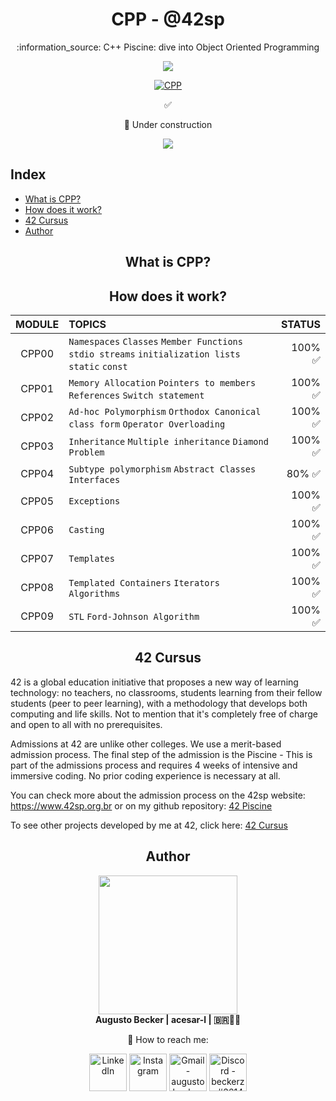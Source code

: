 <h1 align="center">  CPP - @42sp </h1>

<p align="center">:information_source: C++ Piscine: dive into Object Oriented Programming </p>

<p align="center"><a href="https://www.42sp.org.br/" target="_blank"><img src="https://img.shields.io/static/v1?label=&message=SP&color=000&style=for-the-badge&logo=42""></a></p>

<p align="center">  <a href="https://github.com/augustobecker/CPP" target="_blank"><img alt="CPP" src="https://github.com/augustobecker/augustobecker/assets/81205527/4ed9a296-a963-4002-8a0a-3a9c3b12c1fc"> </a></p>

<p align="center"> ✅ </p>

<p align="center">
	🚧 Under construction
</p>

<p align="center">
	<a href="https://github.com/augustobecker/CPP/blob/main/README-ptbr.md" target="_blank">
		<img src="https://img.shields.io/badge/dispon%C3%ADvel%20tamb%C3%A9m%20em-PT--BR-yellow">
	</a>
</p>

## Index
* [What is CPP?](#what-is-cpp)
* [How does it work?](#how-does-it-work)
* [42 Cursus](#42-cursus)
* [Author](#author)

<h2 align="center" id="what-is-cpp"> What is CPP? </h2>
  
<h2 align="center" id="how-does-it-work"> How does it work? </h2>

|MODULE	|TOPICS		|STATUS				|
|:-:	|:--		|--:				|
|CPP00	|`Namespaces` `Classes` `Member Functions` `stdio streams` `initialization lists` `static` `const`		|100% ✅			|
|CPP01	|`Memory Allocation` `Pointers to members` `References` `Switch statement`		|100% ✅				|
|CPP02	|`Ad-hoc Polymorphism` `Orthodox Canonical class form` `Operator Overloading`		|100% ✅				|
|CPP03	|`Inheritance` `Multiple inheritance` `Diamond Problem`		| 100% ✅ 				|				
|CPP04	|	`Subtype polymorphism` `Abstract Classes` `Interfaces`	| 80% ✅ 				|
|CPP05	|		`Exceptions` |100% ✅ 				| 
|CPP06	|		`Casting` |100% ✅				|
|CPP07	|		`Templates` |100% ✅ 				|
|CPP08	|		`Templated Containers` `Iterators` `Algorithms` |100% ✅ 	 				|
|CPP09	|		`STL` `Ford-Johnson Algorithm` |100% ✅ 				|


<h2 align="center" id="42-cursus"> 42 Cursus </h2>
	
42 is a global education initiative that proposes a new way of learning technology: no teachers, no classrooms,
students learning from their fellow students (peer to peer learning),
with a methodology that develops both computing and life skills.
Not to mention that it's completely free of charge and open to all with no prerequisites.

Admissions at 42 are unlike other colleges. We use a merit-based admission process.
The final step of the admission is the Piscine - This is part of the admissions process and 
requires 4 weeks of intensive and immersive coding. No prior coding experience is necessary at all.
	
You can check more about the admission process on the 42sp website: https://www.42sp.org.br or on my github repository: <a href="">42 Piscine</a>

To see other projects developed by me at 42, click here: <a href="https://github.com/augustobecker/42cursus">42 Cursus </a>
  
<h2  align="center" id="author">Author</h2>
<div align="center">
	<div>
	<img height="222em" src="https://user-images.githubusercontent.com/81205527/174709160-f4bc029d-b667-469b-b2a7-4e036f1c5349.png">
	</div>
	<div>
		<strong> Augusto Becker | acesar-l | 🇧🇷👨‍🚀</strong>
	
:wave: How to reach me:
    	</div> 
    	<div>
  	<a href="https://www.linkedin.com/in/augusto-becker/" target="_blank"><img align="center" alt="LinkedIn" height="60" src="https://user-images.githubusercontent.com/81205527/157161849-01a9df02-bf32-45be-add4-122bc40b48cf.png"></a>
	<a href="https://www.instagram.com/augusto.becker/" target="_blank"><img align="center" alt="Instagram" height="60" src="https://user-images.githubusercontent.com/81205527/157161841-19ec3ab2-2c8f-4ec0-8b9d-3cd885256098.png"></a>
	<a href = "mailto:augustobecker.dev@gmail.com"> <img align="center" alt="Gmail - augustobecker.dev@gmail.com" height="60" src="https://user-images.githubusercontent.com/81205527/157161831-eb9dffee-404b-4ffe-b0af-34671219f7fb.png"></a>
	<a href="https://discord.gg/3kxYkBRxUy" target="_blank"><img align="center" alt="Discord - beckerzz#3614" height="60" src="https://user-images.githubusercontent.com/81205527/157161820-de88dc63-61a3-4c9f-9445-07ac98bf0bc2.png"></a>
	</div>
</div>
